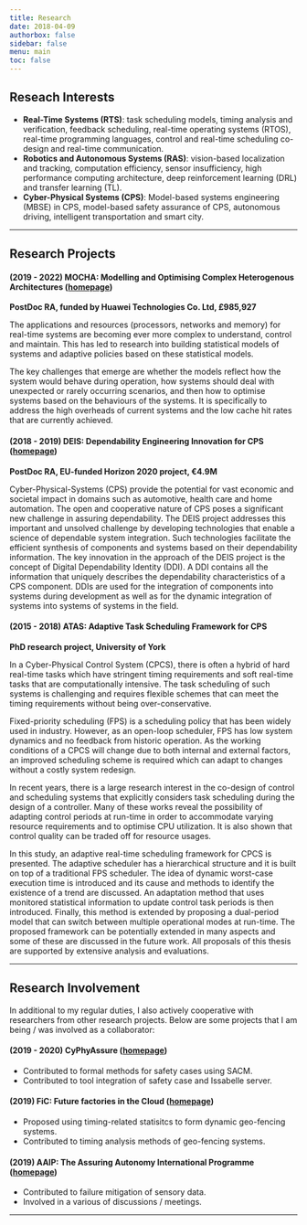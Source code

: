 ```yaml
---
title: Research
date: 2018-04-09
authorbox: false
sidebar: false
menu: main
toc: false
---
```


## Reseach Interests

- **Real-Time Systems (RTS)**: task scheduling models, timing analysis and verification, feedback scheduling, real-time operating systems (RTOS), real-time programming languages, control and real-time scheduling co-design and real-time communication.
- **Robotics and Autonomous Systems (RAS)**: vision-based localization and tracking, computation efficiency, sensor insufficiency, high performance computing architecture, deep reinforcement learning (DRL) and transfer learning (TL).
- **Cyber-Physical Systems (CPS)**: Model-based systems engineering (MBSE) in CPS, model-based safety assurance of CPS, autonomous driving, intelligent transportation and smart city.

---

## Research Projects

#### (2019 - 2022) MOCHA: Modelling and Optimising Complex Heterogenous Architectures ([homepage](https://www.cs.york.ac.uk/rts/mocha/))

**PostDoc RA, funded by Huawei Technologies Co. Ltd, £985,927**

The applications and resources (processors, networks and memory) for real-time systems are becoming ever more complex to understand, control and maintain. This has led to research into building statistical models of systems and adaptive policies based on these statistical models.

The key challenges that emerge are whether the models reflect how the system would behave during operation, how systems should deal with unexpected or rarely occurring scenarios, and then how to optimise systems based on the behaviours of the systems. It is specifically to address the high overheads of current systems and the low cache hit rates that are currently achieved.


#### (2018 - 2019) DEIS: Dependability Engineering Innovation for CPS ([homepage](http://www.deis-project.eu/))

**PostDoc RA, EU-funded Horizon 2020 project, €4.9M**

Cyber-Physical-Systems (CPS) provide the potential for vast economic and societal impact in domains such as automotive, health care and home automation. The open and cooperative nature of CPS poses a significant new challenge in assuring dependability. The DEIS project addresses this important and unsolved challenge by developing technologies that enable a science of dependable system integration. Such technologies facilitate the efficient synthesis of components and systems based on their dependability information. The key innovation in the approach of the DEIS project is the concept of Digital Dependability Identity (DDI). A DDI contains all the information that uniquely describes the dependability characteristics of a CPS component. DDIs are used for the integration of components into systems during development as well as for the dynamic integration of systems into systems of systems in the field.


#### (2015 - 2018) ATAS: Adaptive Task Scheduling Framework for CPS

**PhD research project, University of York**

In a Cyber-Physical Control System (CPCS), there is often a hybrid of hard real-time tasks which have stringent timing requirements and soft real-time tasks that are computationally intensive. The task scheduling of such systems is challenging and requires flexible schemes that can meet the timing requirements without being over-conservative.

Fixed-priority scheduling (FPS) is a scheduling policy that has been widely used in industry. However, as an open-loop scheduler, FPS has low system dynamics and no feedback from historic operation. As the working conditions of a CPCS will change due to both internal and external factors, an improved scheduling scheme is required which can adapt to changes without a costly system redesign.

In recent years, there is a large research interest in the co-design of control and scheduling systems that explicitly considers task scheduling during the design of a controller. Many of these works reveal the possibility of adapting control periods at run-time in order to accommodate varying resource requirements and to optimise CPU utilization. It is also shown that control quality can be traded off for resource usages.

In this study, an adaptive real-time scheduling framework for CPCS is presented. The adaptive scheduler has a hierarchical structure and it is built on top of a traditional FPS scheduler. The idea of dynamic worst-case execution time is introduced and its cause and methods to identify the existence of a trend are discussed. An adaptation method that uses monitored statistical information to update control task periods is then introduced. Finally, this method is extended by proposing a dual-period model that can switch between multiple operational modes at run-time. The proposed framework can be potentially extended in many aspects and some of these are discussed in the future work. All proposals of this thesis are supported by extensive analysis and evaluations.


---

## Research Involvement
In additional to my regular duties, I also actively cooperative with researchers from other research projects. Below are some projects that I am being / was involved as a collaborator:

#### (2019 - 2020) CyPhyAssure ([homepage](https://www.cs.york.ac.uk/circus/CyPhyAssure/))

- Contributed to formal methods for safety cases using SACM.
- Contributed to tool integration of safety case and Issabelle server.

#### (2019) FiC: Future factories in the Cloud ([homepage](https://research.chalmers.se/en/project/7231))

- Proposed using timing-related statisitcs to form dynamic geo-fencing systems.
- Contributed to timing analysis methods of geo-fencing systems.

#### (2019) AAIP: The Assuring Autonomy International Programme ([homepage](https://www.york.ac.uk/assuring-autonomy/))

- Contributed to failure mitigation of sensory data.
- Involved in a various of discussions / meetings.

---
